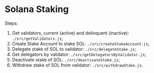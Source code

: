 # Solana Staking

Steps:
  1. Get validators, current (active) and delinquent (inactive): `./src/getValidators.js`;
  2. Create Stake Account to stake SOL: `./src/createStakeAccount.js`;
  3. Delegate stake of SOL to validator: `./src/delegateStake.js`;
  4. Get delegators by validator: `./src/getDelegatorsByValidator.js`;
  5. Deactivate stake of SOL: `./src/deactivateStake.js`;
  6. Withdraw stake of SOL from validator: `./src/withdrawStake.js`.

